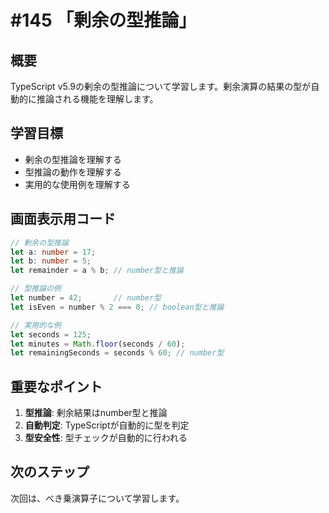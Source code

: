 # #145 「剰余の型推論」

## 概要
TypeScript v5.9の剰余の型推論について学習します。剰余演算の結果の型が自動的に推論される機能を理解します。

## 学習目標
- 剰余の型推論を理解する
- 型推論の動作を理解する
- 実用的な使用例を理解する

## 画面表示用コード

```typescript
// 剰余の型推論
let a: number = 17;
let b: number = 5;
let remainder = a % b; // number型と推論

// 型推論の例
let number = 42;       // number型
let isEven = number % 2 === 0; // boolean型と推論

// 実用的な例
let seconds = 125;
let minutes = Math.floor(seconds / 60);
let remainingSeconds = seconds % 60; // number型
```

## 重要なポイント
1. **型推論**: 剰余結果はnumber型と推論
2. **自動判定**: TypeScriptが自動的に型を判定
3. **型安全性**: 型チェックが自動的に行われる

## 次のステップ
次回は、べき乗演算子について学習します。

